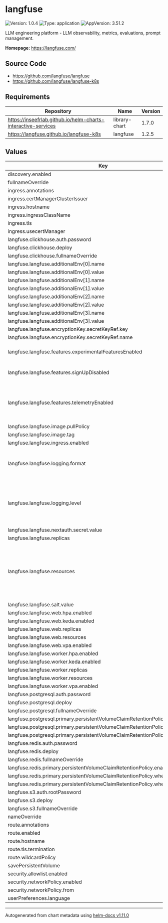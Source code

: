 # langfuse

![Version: 1.0.4](https://img.shields.io/badge/Version-1.0.4-informational?style=flat-square) ![Type: application](https://img.shields.io/badge/Type-application-informational?style=flat-square) ![AppVersion: 3.51.2](https://img.shields.io/badge/AppVersion-3.51.2-informational?style=flat-square)

LLM engineering platform - LLM observability, metrics, evaluations, prompt management.

**Homepage:** <https://langfuse.com/>

## Source Code

* <https://github.com/langfuse/langfuse>
* <https://github.com/langfuse/langfuse-k8s>

## Requirements

| Repository | Name | Version |
|------------|------|---------|
| https://inseefrlab.github.io/helm-charts-interactive-services | library-chart | 1.7.0 |
| https://langfuse.github.io/langfuse-k8s | langfuse | 1.2.5 |

## Values

| Key | Type | Default | Description |
|-----|------|---------|-------------|
| discovery.enabled | bool | `true` |  |
| fullnameOverride | string | `""` |  |
| ingress.annotations | list | `[]` |  |
| ingress.certManagerClusterIssuer | string | `""` |  |
| ingress.hostname | string | `"chart-example.local"` |  |
| ingress.ingressClassName | string | `""` |  |
| ingress.tls | bool | `true` |  |
| ingress.usecertManager | bool | `false` |  |
| langfuse.clickhouse.auth.password | string | `"change-me"` |  |
| langfuse.clickhouse.deploy | bool | `true` |  |
| langfuse.clickhouse.fullnameOverride | string | `"langfuse-clickhouse"` |  |
| langfuse.langfuse.additionalEnv[0].name | string | `"LANGFUSE_INIT_ORG_ID"` |  |
| langfuse.langfuse.additionalEnv[0].value | string | `"onyxia"` |  |
| langfuse.langfuse.additionalEnv[1].name | string | `"LANGFUSE_INIT_USER_EMAIL"` |  |
| langfuse.langfuse.additionalEnv[1].value | string | `"test@langfuse.com"` |  |
| langfuse.langfuse.additionalEnv[2].name | string | `"LANGFUSE_INIT_USER_NAME"` |  |
| langfuse.langfuse.additionalEnv[2].value | string | `"langfuse"` |  |
| langfuse.langfuse.additionalEnv[3].name | string | `"LANGFUSE_INIT_USER_PASSWORD"` |  |
| langfuse.langfuse.additionalEnv[3].value | string | `"changeme"` |  |
| langfuse.langfuse.encryptionKey.secretKeyRef.key | string | `"encryption-key"` |  |
| langfuse.langfuse.encryptionKey.secretKeyRef.name | string | `"langfuse-encryption"` |  |
| langfuse.langfuse.features.experimentalFeaturesEnabled | bool | `false` | Enable experimental features |
| langfuse.langfuse.features.signUpDisabled | bool | `false` | Disable public sign up |
| langfuse.langfuse.features.telemetryEnabled | bool | `true` | Whether or not to report basic usage statistics to a centralized server. |
| langfuse.langfuse.image.pullPolicy | string | `"IfNotPresent"` |  |
| langfuse.langfuse.image.tag | string | `nil` |  |
| langfuse.langfuse.ingress.enabled | bool | `false` |  |
| langfuse.langfuse.logging.format | string | `"text"` | Set the log format for the application (text or json) |
| langfuse.langfuse.logging.level | string | `"info"` | Set the log level for the application (trace, debug, info, warn, error, fatal) |
| langfuse.langfuse.nextauth.secret.value | string | `"change-me"` |  |
| langfuse.langfuse.replicas | int | `1` |  |
| langfuse.langfuse.resources | object | `{}` | Resources for all langfuse deployments. Can be overridden by the individual deployments |
| langfuse.langfuse.salt.value | string | `"change-this-salt"` |  |
| langfuse.langfuse.web.hpa.enabled | bool | `false` |  |
| langfuse.langfuse.web.keda.enabled | bool | `false` |  |
| langfuse.langfuse.web.replicas | string | `nil` |  |
| langfuse.langfuse.web.resources | object | `{}` |  |
| langfuse.langfuse.web.vpa.enabled | bool | `false` |  |
| langfuse.langfuse.worker.hpa.enabled | bool | `false` |  |
| langfuse.langfuse.worker.keda.enabled | bool | `false` |  |
| langfuse.langfuse.worker.replicas | string | `nil` |  |
| langfuse.langfuse.worker.resources | object | `{}` |  |
| langfuse.langfuse.worker.vpa.enabled | bool | `false` |  |
| langfuse.postgresql.auth.password | string | `"change-me"` |  |
| langfuse.postgresql.deploy | bool | `true` |  |
| langfuse.postgresql.fullnameOverride | string | `"langfuse-postgresql"` |  |
| langfuse.postgresql.primary.persistentVolumeClaimRetentionPolicy.enabled | bool | `false` |  |
| langfuse.postgresql.primary.persistentVolumeClaimRetentionPolicy.whenDeleted | string | `"Delete"` |  |
| langfuse.postgresql.primary.persistentVolumeClaimRetentionPolicy.whenScaled | string | `"Retain"` |  |
| langfuse.redis.auth.password | string | `"change-me"` |  |
| langfuse.redis.deploy | bool | `true` |  |
| langfuse.redis.fullnameOverride | string | `"langfuse-redis"` |  |
| langfuse.redis.primary.persistentVolumeClaimRetentionPolicy.enabled | bool | `false` |  |
| langfuse.redis.primary.persistentVolumeClaimRetentionPolicy.whenDeleted | string | `"Delete"` |  |
| langfuse.redis.primary.persistentVolumeClaimRetentionPolicy.whenScaled | string | `"Retain"` |  |
| langfuse.s3.auth.rootPassword | string | `"change-me"` |  |
| langfuse.s3.deploy | bool | `true` |  |
| langfuse.s3.fullnameOverride | string | `"langfuse-s3"` |  |
| nameOverride | string | `""` |  |
| route.annotations | list | `[]` |  |
| route.enabled | bool | `false` |  |
| route.hostname | string | `"chart-example.local"` |  |
| route.tls.termination | string | `"edge"` |  |
| route.wildcardPolicy | string | `"None"` |  |
| savePersistentVolume | bool | `false` |  |
| security.allowlist.enabled | bool | `false` |  |
| security.networkPolicy.enabled | bool | `false` |  |
| security.networkPolicy.from | list | `[]` |  |
| userPreferences.language | string | `"en"` |  |

----------------------------------------------
Autogenerated from chart metadata using [helm-docs v1.11.0](https://github.com/norwoodj/helm-docs/releases/v1.11.0)
